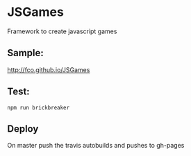 # JSGames
Framework to create javascript games

## Sample:
http://fco.github.io/JSGames

## Test:
    npm run brickbreaker

## Deploy
On master push the travis autobuilds and pushes to gh-pages
